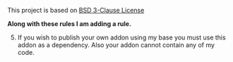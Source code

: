 This project is based on [BSD 3-Clause License](https://opensource.org/licenses/BSD-3-Clause)

**Along with these rules I am adding a rule.**

5. If you wish to publish your own addon using my base you must
   use this addon as a dependency. Also your addon cannot contain any of my code.
